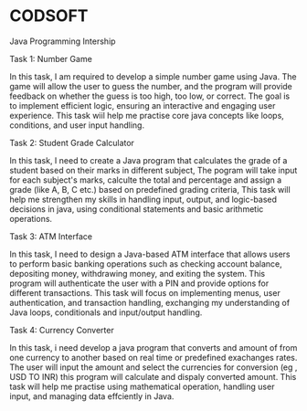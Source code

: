 # CODSOFT
Java Programming Intership


Task 1: Number Game

In this task, I am required to develop a simple number game using Java. The game will allow the user to guess the number, and the program will provide feedback on whether the guess is too high, too low, or correct. The goal is to implement efficient logic, ensuring an interactive and engaging user experience. This task wiil help me practise core java concepts like loops, conditions, and user input handling.

Task 2: Student Grade Calculator

In this task, I need to create a Java program that calculates the grade of a student based on their marks in different subject, The pogram will take input for each subject's marks, calculte the total and percentage and assign a grade (like A, B, C etc.) based on predefined grading criteria, This task will help me strengthen my skills in handling input, output, and logic-based decisions in java, using conditional statements and basic arithmetic operations. 

Task 3: ATM Interface

In this task, I need to design a Java-based ATM interface that allows users to perform basic banking operations such as checking account balance, depositing money, withdrawing money, and exiting the system. This program will authenticate the user with a PIN and provide options for different transactions. This task will focus on implementing menus, user authentication, and transaction handling, exchanging my understanding of Java loops, conditionals and input/output handling.

Task 4: Currency Converter

In this task, i need develop a java program that converts and amount of from one currency to another based on real time or predefined exachanges rates. The user will input the amount and select the currencies for conversion (eg , USD TO INR) this program will calculate and dispaly converted amount. This task will help me practise using mathematical operation, handling user input, and managing data effciently in Java.
